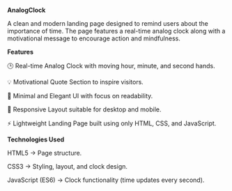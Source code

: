 **AnalogClock**

A clean and modern landing page designed to remind users about the importance of time. The page features a real-time analog clock along with a motivational message to encourage action and mindfulness.

**Features**

🕒 Real-time Analog Clock with moving hour, minute, and second hands.

💡 Motivational Quote Section to inspire visitors.

🎨 Minimal and Elegant UI with focus on readability.

📱 Responsive Layout suitable for desktop and mobile.

⚡ Lightweight Landing Page built using only HTML, CSS, and JavaScript.

**Technologies Used**

HTML5 → Page structure.

CSS3 → Styling, layout, and clock design.

JavaScript (ES6) → Clock functionality (time updates every second).
